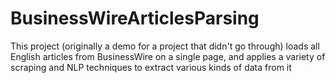 # BusinessWireArticlesParsing
This project (originally a demo for a project that didn't go through) loads all English articles from BusinessWire on a single page, and applies a variety of scraping and NLP techniques to extract various kinds of data from it
